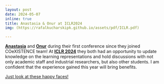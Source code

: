 ```yaml
---
layout: post 
date: 2024-05-07 
inline: true 
title: Anastasia & Onur at ICLR2024
img: (https://rafalkucharskipk.github.io/assets/pdf/ICLR.pdf)

--- 
```


[**Anastasia**](https://www.linkedin.com/in/anastasia-psarou) and [**Onur**](https://www.linkedin.com/in/aonurakman) during their first conference since they joined COeXISTENCE team! At [**ICLR 2024**](https://iclr.cc/) they both had an opportunity to update knowledge on the learning representations and hold discussions with not only academic staff and industrial researchers, but also other students. I am confident that the experience gained this year will bring benefits. 

[Just look at these happy faces!](https://rafalkucharskipk.github.io/assets/pdf/ICLR.pdf)

